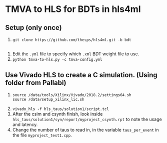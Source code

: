 # TMVA to HLS for BDTs in hls4ml

## Setup (only once)
1. `git clone https://github.com/thesps/hls4ml.git -b bdt`

## 
1. Edit the `.yml` file to specify which `.xml` BDT weight file to use.
1. `python tmva-to-hls.py -c tmva-config.yml`

## Use Vivado HLS to create a C simulation. (Using folder from Pallabi)
1. ```
   source /data/tools/Xilinx/Vivado/2018.2/settings64.sh
   source /data/setup_xilinx_lic.sh
   ```
2. `vivado_hls -f hls_taus/solution1/script.tcl`
3. After the csim and csynth finish, look inside `hls_taus/solution1/syn/report/myproject_csynth.rpt` to note the usage and latency.
4. Change the number of taus to read in, in the variable `taus_per_event` in the file `myproject_test1.cpp`. 

